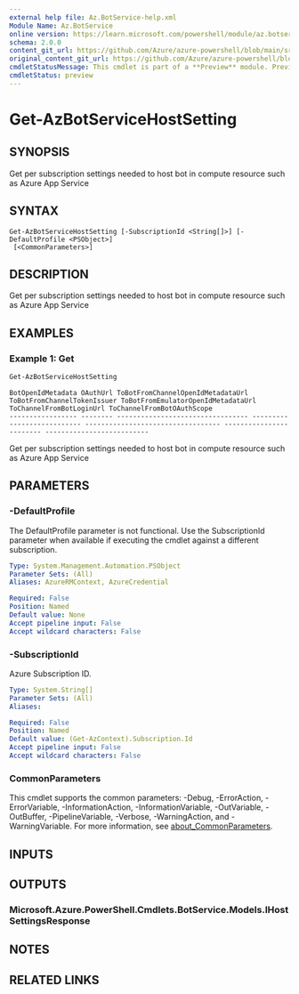 ```yaml
---
external help file: Az.BotService-help.xml
Module Name: Az.BotService
online version: https://learn.microsoft.com/powershell/module/az.botservice/get-azbotservicehostsetting
schema: 2.0.0
content_git_url: https://github.com/Azure/azure-powershell/blob/main/src/BotService/BotService/help/Get-AzBotServiceHostSetting.md
original_content_git_url: https://github.com/Azure/azure-powershell/blob/main/src/BotService/BotService/help/Get-AzBotServiceHostSetting.md
cmdletStatusMessage: This cmdlet is part of a **Preview** module. Preview versions aren't recommended for use in production environments. For more information, see https://aka.ms/azps-refstatus.
cmdletStatus: preview
---
```

# Get-AzBotServiceHostSetting

## SYNOPSIS
Get per subscription settings needed to host bot in compute resource such as Azure App Service

## SYNTAX

```
Get-AzBotServiceHostSetting [-SubscriptionId <String[]>] [-DefaultProfile <PSObject>]
 [<CommonParameters>]
```

## DESCRIPTION
Get per subscription settings needed to host bot in compute resource such as Azure App Service

## EXAMPLES

### Example 1: Get
```powershell
Get-AzBotServiceHostSetting
```

```output
BotOpenIdMetadata OAuthUrl ToBotFromChannelOpenIdMetadataUrl ToBotFromChannelTokenIssuer ToBotFromEmulatorOpenIdMetadataUrl ToChannelFromBotLoginUrl ToChannelFromBotOAuthScope
----------------- -------- --------------------------------- --------------------------- ---------------------------------- ------------------------ --------------------------
```

Get per subscription settings needed to host bot in compute resource such as Azure App Service

## PARAMETERS

### -DefaultProfile
The DefaultProfile parameter is not functional.
Use the SubscriptionId parameter when available if executing the cmdlet against a different subscription.

```yaml
Type: System.Management.Automation.PSObject
Parameter Sets: (All)
Aliases: AzureRMContext, AzureCredential

Required: False
Position: Named
Default value: None
Accept pipeline input: False
Accept wildcard characters: False
```

### -SubscriptionId
Azure Subscription ID.

```yaml
Type: System.String[]
Parameter Sets: (All)
Aliases:

Required: False
Position: Named
Default value: (Get-AzContext).Subscription.Id
Accept pipeline input: False
Accept wildcard characters: False
```

### CommonParameters
This cmdlet supports the common parameters: -Debug, -ErrorAction, -ErrorVariable, -InformationAction, -InformationVariable, -OutVariable, -OutBuffer, -PipelineVariable, -Verbose, -WarningAction, and -WarningVariable. For more information, see [about_CommonParameters](http://go.microsoft.com/fwlink/?LinkID=113216).

## INPUTS

## OUTPUTS

### Microsoft.Azure.PowerShell.Cmdlets.BotService.Models.IHostSettingsResponse

## NOTES

## RELATED LINKS

